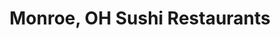 ---
layout: city
title: Monroe, OH Sushi Restaurants
permalink: /ohio/monroe/
stateAbbr: OH
stateName: Ohio
cityName: Monroe

---